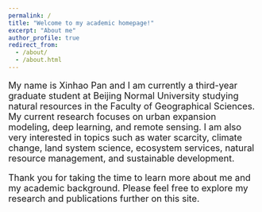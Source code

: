 ```yaml
---
permalink: /
title: "Welcome to my academic homepage!"
excerpt: "About me"
author_profile: true
redirect_from: 
  - /about/
  - /about.html
---
```


<p style="font-size: 18px;">My name is Xinhao Pan and I am currently a third-year graduate student at Beijing Normal University studying natural resources in the Faculty of Geographical Sciences. My current research focuses on urban expansion modeling, deep learning, and remote sensing. I am also very interested in topics such as water scarcity, climate change, land system science, ecosystem services, natural resource management, and sustainable development.</p>
<p style="font-size: 18px;">Thank you for taking the time to learn more about me and my academic background. Please feel free to explore my research and publications further on this site.</p>
